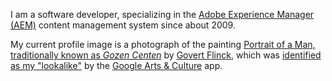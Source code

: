 I am a software developer, specializing in the [Adobe Experience Manager (AEM)](https://business.adobe.com/products/experience-manager/adobe-experience-manager.html) content management system since about 2009.

My current profile image is a photograph of the painting [Portrait of a Man, traditionally known as *Gozen Centen*](https://artsandculture.google.com/asset/portret-van-een-man-bekend-als-gozen-centen-1611-12-77/KQEjYlmp24UkNQ) by [Govert Flinck](https://artsandculture.google.com/entity/govert-flinck/m01sw13?categoryid=artist), which was [identified as my "lookalike"](https://www.bustle.com/p/how-to-find-your-painting-lookalike-with-the-google-arts-culture-app-aka-everyones-newest-obsession-7908433) by the [Google Arts & Culture](https://artsandculture.google.com/) app.
